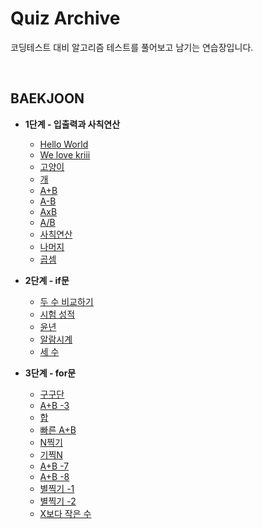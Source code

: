 # Quiz Archive

코딩테스트 대비 알고리즘 테스트를 풀어보고 남기는 연습장입니다.

<br>

## BAEKJOON

- **1단계 - 입출력과 사칙연산**
  - [Hello World](baekjoon/01/2557.md)
  - [We love kriii](baekjoon/01/10718.md)
  - [고양이](baekjoon/01/10171.md)
  - [개](baekjoon/01/10172.md)
  - [A+B](baekjoon/01/1000.md)
  - [A-B](baekjoon/01/1001.md)
  - [AxB](baekjoon/01/10998.md)
  - [A/B](baekjoon/01/1008.md)
  - [사칙연산](baekjoon/01/10869.md)
  - [나머지](baekjoon/01/10430.md)
  - [곱셈](baekjoon/01/2588.md)
  
  
  
- **2단계 - if문**
  - [두 수 비교하기](baekjoon/02/1330.md)
  - [시험 성적](baekjoon/02/9498.md)
  - [윤년](baekjoon/02/2753.md)
  - [알람시계](baekjoon/02/2884.md)
  - [세 수](baekjoon/02/10817.md)
  
  
  
- **3단계 - for문**

  - [구구단](baekjoon/03/2739.md)
  - [A+B -3](baekjoon/03/10950.md)
  - [합](baekjoon/03/8393.md)
  - [빠른 A+B](baekjoon/03/15552.md)
  - [N찍기](baekjoon/03/2741.md)
  - [기찍N](baekjoon/03/2742.md)
  - [A+B -7](baekjoon/03/11021.md)
  - [A+B -8](baekjoon/03/11022.md)
  - [별찍기 -1](baekjoon/03/2438.md)
  - [별찍기 -2](baekjoon/03/2439.md)
  - [X보다 작은 수](baekjoon/03/10871.md)

<br>


